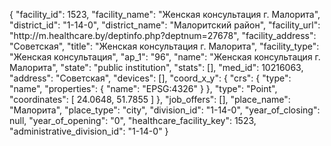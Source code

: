 {
    "facility_id": 1523,
    "facility_name": "Женская консультация г. Малорита",
    "district_id": "1-14-0",
    "district_name": "Малоритский район",
    "facility_url": "http:\/\/m.healthcare.by\/deptinfo.php?deptnum=27678",
    "facility_address": "Советская",
    "title": "Женская консультация г. Малорита",
    "facility_type": "Женская консультация",
    "ap_1": "96",
    "name": "Женская консультация г. Малорита",
    "state": "public institution",
    "stats": [],
    "med_id": 10216063,
    "address": "Советская",
    "devices": [],
    "coord_x_y": {
        "crs": {
            "type": "name",
            "properties": {
                "name": "EPSG:4326"
            }
        },
        "type": "Point",
        "coordinates": [
            24.0648,
            51.7855
        ]
    },
    "job_offers": [],
    "place_name": "Малорита",
    "place_type": "city",
    "division_id": "1-14-0",
    "year_of_closing": null,
    "year_of_opening": "0",
    "healthcare_facility_key": 1523,
    "administrative_division_id": "1-14-0"
}